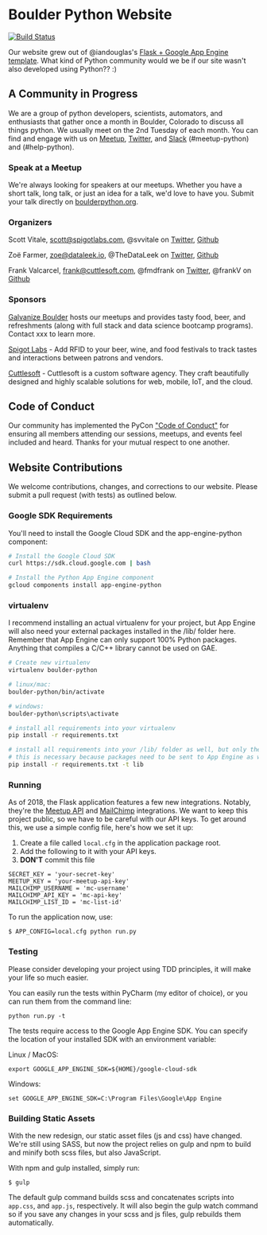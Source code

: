 # Boulder Python Website

[![Build Status](https://travis-ci.org/boulder-python/boulderpython.org.svg?branch=master)](https://travis-ci.org/boulder-python/boulderpython.org)

Our website grew out of @iandouglas's [Flask + Google App Engine template](https://github.com/iandouglas/flask-gae-skeleton).
What kind of Python community would we be if our site wasn't also developed using Python?? :)


## A Community in Progress

We are a group of python developers, scientists, automators, and enthusiasts that gather once a month in Boulder,
Colorado to discuss all things python.  We usually meet on the 2nd Tuesday of each month.  You can find and engage with
us on [Meetup](https://www.meetup.com/boulderpython/), [Twitter](https://twitter.com/boulderpython), and
[Slack](https://denver-dev-slack.herokuapp.com/) (#meetup-python)
and (#help-python).


### Speak at a Meetup

We're always looking for speakers at our meetups.  Whether you have a short talk, long talk, or just an idea for a talk,
we'd love to have you.  Submit your talk directly on [boulderpython.org](https://boulderpython.org/submit).


### Organizers
Scott Vitale, scott@spigotlabs.com, @svvitale on [Twitter](https://twitter.com/svvitale),
[Github](https://github.com/svvitale)

Zoë Farmer, zoe@dataleek.io, @TheDataLeek on [Twitter](https://twitter.com/TheDataLeek),
[Github](https://github.com/thedataleek)

Frank Valcarcel, frank@cuttlesoft.com, @fmdfrank on [Twitter](https://twitter.com/fmdfrank), @frankV on
[Github](https://github.com/frankv)


### Sponsors

[Galvanize Boulder](https://www.galvanize.com/boulder/campus) hosts our meetups and provides tasty food, beer, and
refreshments (along with full stack and data science bootcamp programs).  Contact xxx to learn more.

[Spigot Labs](http://spigotlabs.com/) - Add RFID to your beer, wine, and food festivals to track tastes and interactions
between patrons and vendors.

[Cuttlesoft](https://www.cuttlesoft.com/) - Cuttlesoft is a custom software agency. They craft beautifully designed and
highly scalable solutions for web, mobile, IoT, and the cloud.


## Code of Conduct

Our community has implemented the PyCon ["Code of Conduct"](https://us.pycon.org/2017/about/code-of-conduct/) for ensuring
all members attending our sessions, meetups, and events feel included and heard. Thanks for your mutual respect to one
another.

## Website Contributions

We welcome contributions, changes, and corrections to our website.  Please submit a pull request (with tests) as
outlined below.

### Google SDK Requirements

You'll need to install the Google Cloud SDK and the app-engine-python component:

```bash
# Install the Google Cloud SDK
curl https://sdk.cloud.google.com | bash

# Install the Python App Engine component
gcloud components install app-engine-python
```

### virtualenv

I recommend installing an actual virtualenv for your project, but App Engine will also need your external packages
installed in the /lib/ folder here. Remember that App Engine can only support 100% Python packages. Anything that
compiles a C/C++ library cannot be used on GAE.

```bash
# Create new virtualenv
virtualenv boulder-python

# linux/mac:
boulder-python/bin/activate

# windows:
boulder-python\scripts\activate

# install all requirements into your virtualenv
pip install -r requirements.txt

# install all requirements into your /lib/ folder as well, but only the packages
# this is necessary because packages need to be sent to App Engine as well
pip install -r requirements.txt -t lib
```

### Running

As of 2018, the Flask application features a few new integrations. Notably, they're the [Meetup API](https://www.meetup.com/meetup_api/)
and [MailChimp](https://mailchimp.com/) integrations. We want to keep this project public, so we have to be careful with
our API keys. To get around this, we use a simple config file, here's how we set it up:

 1. Create a file called `local.cfg` in the application package root.
 2. Add the following to it with your API keys.
 3. **DON'T** commit this file

```
SECRET_KEY = 'your-secret-key'
MEETUP_KEY = 'your-meetup-api-key'
MAILCHIMP_USERNAME = 'mc-username'
MAILCHIMP_API_KEY = 'mc-api-key'
MAILCHIMP_LIST_ID = 'mc-list-id'
```

To run the application now, use:

```
$ APP_CONFIG=local.cfg python run.py
```


### Testing

Please consider developing your project using TDD principles, it will make your life so much easier.

You can easily run the tests within PyCharm (my editor of choice), or you can run them from the command line:

```python run.py -t```

The tests require access to the Google App Engine SDK.  You can specify the location of your installed SDK with an
environment variable:

Linux / MacOS:

```export GOOGLE_APP_ENGINE_SDK=${HOME}/google-cloud-sdk```

Windows:

```set GOOGLE_APP_ENGINE_SDK=C:\Program Files\Google\App Engine```


### Building Static Assets

With the new redesign, our static asset files (js and css) have changed. We're still using SASS, but now the project
relies on gulp and npm to build and minify both scss files, but also JavaScript.

With npm and gulp installed, simply run:
```
$ gulp
```

The default gulp command builds scss and concatenates scripts into `app.css`, and `app.js`, respectively. It will also
begin the gulp watch command so if you save any changes in your scss and js files, gulp rebuilds them automatically.